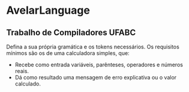 # AvelarLanguage
## Trabalho de Compiladores UFABC

Defina a sua própria gramática e os tokens necessários. Os requisitos mínimos são os de uma calculadora simples, que:

- Recebe como entrada variáveis, parênteses, operadores e números reais.
- Dá como resultado uma mensagem de erro explicativa ou o valor calculado.